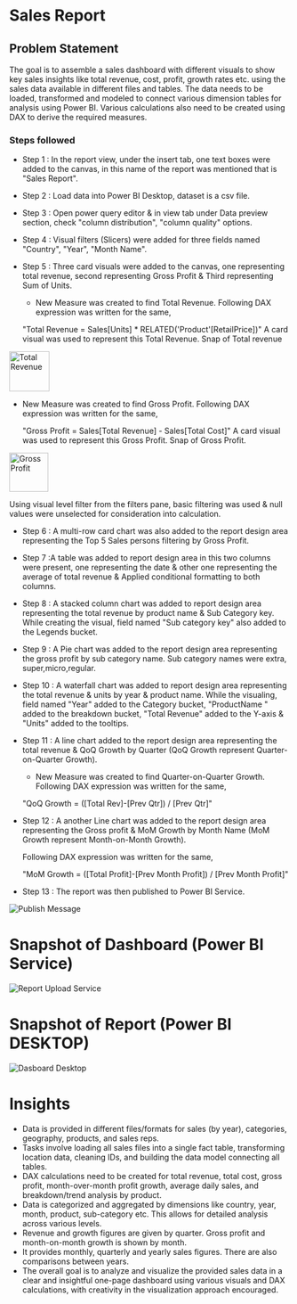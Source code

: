 
# Sales Report

## Problem Statement

The goal is to assemble a sales dashboard with different visuals to show key sales insights like total revenue, cost, profit, growth rates etc. using the sales data available in different files and tables. The data needs to be loaded, transformed and modeled to connect various dimension tables for analysis using Power BI. Various calculations also need to be created using DAX to derive the required measures.

### Steps followed

- Step 1 : In the report view, under the insert tab, one text boxes were added to the canvas, in this name of the report was mentioned that is "Sales Report".
- Step 2 : Load data into Power BI Desktop, dataset is a csv file.
- Step 3 : Open power query editor & in view tab under Data preview section, check "column distribution", "column quality" options.
- Step 4 : Visual filters (Slicers) were added for three fields named "Country", "Year", "Month Name".
- Step 5 : Three card visuals were added to the canvas, one representing total revenue, second representing Gross Profit & Third representing Sum of Units.
   - New Measure was created to find Total Revenue.
   Following DAX expression was written for the same,
   
   "Total Revenue = Sales[Units] * RELATED('Product'[RetailPrice])"
   A card visual was used to represent this Total Revenue.
   Snap of Total revenue 

<img width="72" alt="Total Revenue" src="https://github.com/Kushalwadatkar/Sales_Report_Project/assets/96763572/15e50005-7169-493e-b974-bfdb95f693b2">


- New Measure was created to find Gross Profit.
   Following DAX expression was written for the same,
   
   "Gross Profit = Sales[Total Revenue] - Sales[Total Cost]"
   A card visual was used to represent this Gross Profit.
   Snap of Gross Profit.
<img width="70" alt="Gross Profit" src="https://github.com/Kushalwadatkar/Sales_Report_Project/assets/96763572/64a560fe-cdcc-4775-81f0-e9b3a216c4d0">



Using visual level filter from the filters pane, basic filtering was used & null values were unselected for consideration into calculation.
- Step 6 : A multi-row card chart was also added to the report design area representing the Top 5 Sales persons filtering by Gross Profit.
- Step 7 :A table was added to report design area in this two columns were present, one  representing the date & other one representing the average of total revenue & Applied conditional formatting to both columns.
- Step 8 : A stacked column chart was added to report design area representing the total revenue by product name & Sub Category key. While creating the visual, field named "Sub category key" also added to the Legends bucket.
- Step 9 : A Pie chart was added to the report design area representing the gross profit by sub category name. Sub category names were extra, super,micro,regular. 
- Step 10 : A waterfall chart was added to report design area representing the total revenue & units by year & product name. While the visualing, field named "Year" added to the Category bucket, "ProductName " added to the breakdown bucket, "Total Revenue" added to the Y-axis & "Units" added to the tooltips.
- Step 11 : A line chart added to the report design area representing the total revenue & QoQ Growth by Quarter (QoQ Growth represent Quarter-on-Quarter Growth). 
   - New Measure was created to find Quarter-on-Quarter Growth.
   Following DAX expression was written for the same,

   "QoQ Growth = ([Total Rev]-[Prev Qtr]) / [Prev Qtr]"
- Step 12 : A another Line chart was added to the report design area representing the Gross profit & MoM Growth by Month Name (MoM Growth represent Month-on-Month Growth).
   
   Following DAX expression was written for the same,

   "MoM Growth = ([Total Profit]-[Prev Month Profit]) / [Prev Month Profit]"

- Step 13 : The report was then published to Power BI Service.

![Publish Message](https://github.com/Kushalwadatkar/Sales_Report_Project/assets/96763572/7caf52b0-9eaa-4953-8ea4-0afdaf7f4682)

# Snapshot of Dashboard (Power BI Service)
![Report Upload Service](https://github.com/Kushalwadatkar/Sales_Report_Project/assets/96763572/adf75abf-082c-4a74-9647-e92f27431afa)

# Snapshot of Report (Power BI DESKTOP)
![Dasboard Desktop](https://github.com/Kushalwadatkar/Sales_Report_Project/assets/96763572/35b5fe06-0483-4fe9-aa73-f05bcc88a264)

# Insights

- Data is provided in different files/formats for sales (by year), categories, geography, products, and sales reps.
- Tasks involve loading all sales files into a single fact table, transforming location data, cleaning IDs, and building the data model connecting all tables.
- DAX calculations need to be created for total revenue, total cost, gross profit, month-over-month profit growth, average daily sales, and breakdown/trend analysis by product.
- Data is categorized and aggregated by dimensions like country, year, month, product, sub-category etc. This allows for detailed analysis across various levels.
- Revenue and growth figures are given by quarter. Gross profit and month-on-month growth is shown by month.
- It provides monthly, quarterly and yearly sales figures. There are also comparisons between years.
- The overall goal is to analyze and visualize the provided sales data in a clear and insightful one-page dashboard using various visuals and DAX calculations, with creativity in the visualization approach encouraged.

